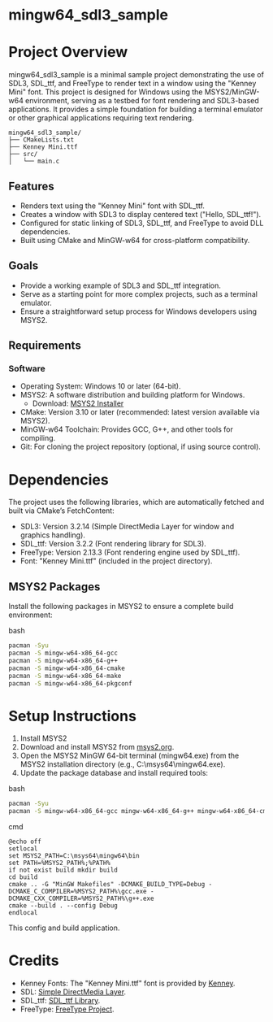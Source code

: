 # mingw64_sdl3_sample

# Project Overview

mingw64_sdl3_sample is a minimal sample project demonstrating the use of SDL3, SDL_ttf, and FreeType to render text in a window using the "Kenney Mini" font. This project is designed for Windows using the MSYS2/MinGW-w64 environment, serving as a testbed for font rendering and SDL3-based applications. It provides a simple foundation for building a terminal emulator or other graphical applications requiring text rendering.

```
mingw64_sdl3_sample/
├── CMakeLists.txt
├── Kenney Mini.ttf
├── src/
│   └── main.c
```

## Features

- Renders text using the "Kenney Mini" font with SDL_ttf.
- Creates a window with SDL3 to display centered text ("Hello, SDL_ttf!").
- Configured for static linking of SDL3, SDL_ttf, and FreeType to avoid DLL dependencies.
- Built using CMake and MinGW-w64 for cross-platform compatibility.

## Goals

- Provide a working example of SDL3 and SDL_ttf integration.
- Serve as a starting point for more complex projects, such as a terminal emulator.
- Ensure a straightforward setup process for Windows developers using MSYS2.

## Requirements

### Software
- Operating System: Windows 10 or later (64-bit).
- MSYS2: A software distribution and building platform for Windows.
    - Download: [MSYS2 Installer](https://www.msys2.org/)
- CMake: Version 3.10 or later (recommended: latest version available via MSYS2).
- MinGW-w64 Toolchain: Provides GCC, G++, and other tools for compiling.
- Git: For cloning the project repository (optional, if using source control).

# Dependencies

The project uses the following libraries, which are automatically fetched and built via CMake’s FetchContent:

- SDL3: Version 3.2.14 (Simple DirectMedia Layer for window and graphics handling).
- SDL_ttf: Version 3.2.2 (Font rendering library for SDL3).
- FreeType: Version 2.13.3 (Font rendering engine used by SDL_ttf).
- Font: "Kenney Mini.ttf" (included in the project directory).

## MSYS2 Packages

Install the following packages in MSYS2 to ensure a complete build environment:

bash
```bash
pacman -Syu
pacman -S mingw-w64-x86_64-gcc
pacman -S mingw-w64-x86_64-g++
pacman -S mingw-w64-x86_64-cmake
pacman -S mingw-w64-x86_64-make
pacman -S mingw-w64-x86_64-pkgconf
```

# Setup Instructions

1. Install MSYS2
2. Download and install MSYS2 from [msys2.org](https://www.msys2.org/).
3. Open the MSYS2 MinGW 64-bit terminal (mingw64.exe) from the MSYS2 installation directory (e.g., C:\msys64\mingw64.exe).
4. Update the package database and install required tools:
    
bash
```bash
pacman -Syu
pacman -S mingw-w64-x86_64-gcc mingw-w64-x86_64-g++ mingw-w64-x86_64-cmake mingw-w64-x86_64-make mingw-w64-x86_64-pkgconf
```

cmd
```text
@echo off
setlocal
set MSYS2_PATH=C:\msys64\mingw64\bin
set PATH=%MSYS2_PATH%;%PATH%
if not exist build mkdir build
cd build
cmake .. -G "MinGW Makefiles" -DCMAKE_BUILD_TYPE=Debug -DCMAKE_C_COMPILER=%MSYS2_PATH%\gcc.exe -DCMAKE_CXX_COMPILER=%MSYS2_PATH%\g++.exe
cmake --build . --config Debug
endlocal
```
This config and build application.


# Credits

- Kenney Fonts: The "Kenney Mini.ttf" font is provided by [Kenney](https://kenney.nl/assets/kenney-fonts).
- SDL: [Simple DirectMedia Layer](https://www.libsdl.org/).
- SDL_ttf: [SDL_ttf Library](https://github.com/libsdl-org/SDL_ttf).
- FreeType: [FreeType Project](https://www.freetype.org/).


